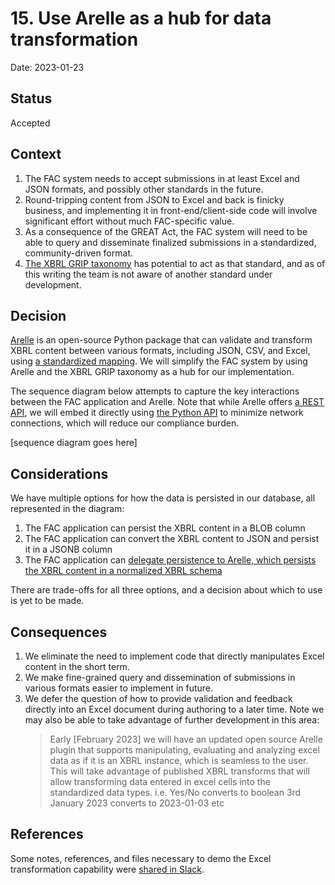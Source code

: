 # 15. Use Arelle as a hub for data transformation

Date: 2023-01-23

## Status

Accepted

## Context

1. The FAC system needs to accept submissions in at least Excel and JSON formats, and possibly other standards in the future.
2. Round-tripping content from JSON to Excel and back is finicky business, and implementing it in front-end/client-side code will involve significant effort without much FAC-specific value.
3. As a consequence of the GREAT Act, the FAC system will need to be able to query and disseminate finalized submissions in a standardized, community-driven format.
  1. [The XBRL GRIP taxonomy](https://xbrl.us/xbrl-taxonomy/2022-grip/) has potential to act as that standard, and as of this writing the team is not aware of another standard under development.

## Decision

[Arelle](https://arelle.org/arelle/) is an open-source Python package that can validate and transform XBRL content between various formats, including JSON, CSV, and Excel, using [a standardized mapping](https://specifications.xbrl.org/spec-group-index-open-information-model.html). We will simplify the FAC system by using Arelle and the XBRL GRIP taxonomy as a hub for our implementation.

The sequence diagram below attempts to capture the key interactions between the FAC application and Arelle. Note that while Arelle offers [a REST API](https://arelle.org/arelle/documentation/api-web-services/), we will embed it directly using [the Python API](https://arelle.org/arelle/documentation/api/) to minimize network connections, which will reduce our compliance burden.

[sequence diagram goes here]

## Considerations

We have multiple options for how the data is persisted in our database, all represented in the diagram:

1. The FAC application can persist the XBRL content in a BLOB column
2. The FAC application can convert the XBRL content to JSON and persist it in a JSONB column
3. The FAC application can [delegate persistence to Arelle, which persists the XBRL content in a normalized XBRL schema](https://arelle.org/arelle/documentation/xbrl-database/)

There are trade-offs for all three options, and a decision about which to use is yet to be made.

## Consequences

1. We eliminate the need to implement code that directly manipulates Excel content in the short term.
2. We make fine-grained query and dissemination of submissions in various formats easier to implement in future. 
3. We defer the question of how to provide validation and feedback directly into an Excel document during authoring to a later time. Note we may also be able to take advantage of further development in this area:
    > Early [February 2023] we will have an updated open source Arelle plugin that supports manipulating, evaluating and analyzing excel data as if it is an XBRL instance, which is seamless to the user.  This will take advantage of published XBRL transforms that will allow transforming data entered in excel cells into the standardized data types. i.e. Yes/No converts to boolean 3rd January 2023 converts to 2023-01-03 etc

## References

Some notes, references, and files necessary to demo the Excel transformation capability were [shared in Slack](https://gsa-tts.slack.com/archives/C03QCP4FSN8/p1674252523326339).


